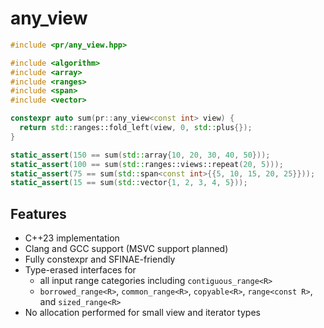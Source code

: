 # any_view

```cpp
#include <pr/any_view.hpp>

#include <algorithm>
#include <array>
#include <ranges>
#include <span>
#include <vector>

constexpr auto sum(pr::any_view<const int> view) {
  return std::ranges::fold_left(view, 0, std::plus{});
}

static_assert(150 == sum(std::array{10, 20, 30, 40, 50}));
static_assert(100 == sum(std::ranges::views::repeat(20, 5)));
static_assert(75 == sum(std::span<const int>{{5, 10, 15, 20, 25}}));
static_assert(15 == sum(std::vector{1, 2, 3, 4, 5}));
```

## Features

- C++23 implementation
- Clang and GCC support (MSVC support planned)
- Fully constexpr and SFINAE-friendly
- Type-erased interfaces for
  * all input range categories including `contiguous_range<R>`
  * `borrowed_range<R>`, `common_range<R>`, `copyable<R>`, `range<const R>`, and `sized_range<R>`
- No allocation performed for small view and iterator types

